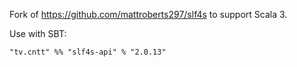 Fork of https://github.com/mattroberts297/slf4s to support Scala 3.

Use with SBT:

```
"tv.cntt" %% "slf4s-api" % "2.0.13"
```
